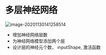 # 多层神经网络

![image-20201130141258514](/Users/zhaoguangyu/Daniel/学习笔记/机器学习/img/image-20201130141258514.png)

- 增加神经网络层数
- 为神经网络模型添加两个层
- 设计层的神经元个数， inputShape, 激活函数

